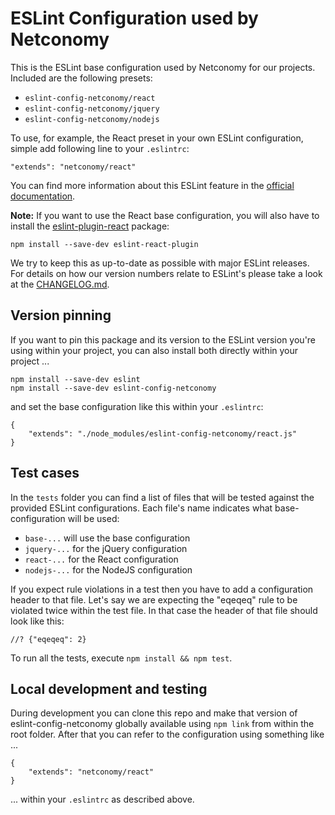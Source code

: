 # ESLint Configuration used by Netconomy

This is the ESLint base configuration used by Netconomy for our
projects. Included are the following presets:

* `eslint-config-netconomy/react`
* `eslint-config-netconomy/jquery`
* `eslint-config-netconomy/nodejs`

To use, for example, the React preset in your own ESLint configuration, simple
add following line to your `.eslintrc`:

```
"extends": "netconomy/react"
```

You can find more information about this ESLint feature in the
[official documentation](http://eslint.org/docs/developer-guide/shareable-configs).

**Note:** If you want to use the React base configuration, you will also have to
install the
[eslint-plugin-react](https://www.npmjs.com/package/eslint-plugin-react) package:

```
npm install --save-dev eslint-react-plugin
```

We try to keep this as up-to-date as possible with major ESLint releases. For
details on how our version numbers relate to ESLint's please take a look at the
[CHANGELOG.md](https://github.com/netconomy/eslint-config-netconomy/blob/master/CHANGELOG.md).


## Version pinning

If you want to pin this package and its version to the ESLint version you're
using within your project, you can also install both directly within your
project ...

```
npm install --save-dev eslint
npm install --save-dev eslint-config-netconomy
```

and set the base configuration like this within your `.eslintrc`:

```
{
    "extends": "./node_modules/eslint-config-netconomy/react.js"
}
```


## Test cases

In the `tests` folder you can find a list of files that will be tested against
the provided ESLint configurations. Each file's name indicates what
base-configuration will be used:

* `base-...` will use the base configuration
* `jquery-...` for the jQuery configuration
* `react-...` for the React configuration
* `nodejs-...` for the NodeJS configuration

If you expect rule violations in a test then you have to add a configuration
header to that file. Let's say we are expecting the "eqeqeq" rule to be violated
twice within the test file. In that case the header of that file should look
like this:

```
//? {"eqeqeq": 2}
```

To run all the tests, execute `npm install && npm test`.


## Local development and testing

During development you can clone this repo and make that version of
eslint-config-netconomy globally available using `npm link` from within the root
folder. After that you can refer to the configuration using something like ...

```
{
    "extends": "netconomy/react"
}
```


... within your `.eslintrc` as described above.
